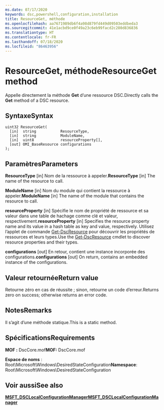 ```yaml
---
ms.date: 07/17/2020
keywords: dsc,powershell,configuration,installation
title: ResourceGet, méthode
ms.openlocfilehash: aa7671989db6f4a98d879fd449d09503eddbeda3
ms.sourcegitcommit: 41e1acbd9ce0f49a23c6eb99facd2c280d836836
ms.translationtype: HT
ms.contentlocale: fr-FR
ms.lasthandoff: 07/18/2020
ms.locfileid: "86463956"
---
```

# <a name="resourceget-method"></a><span data-ttu-id="7897f-103">ResourceGet, méthode</span><span class="sxs-lookup"><span data-stu-id="7897f-103">ResourceGet method</span></span>

<span data-ttu-id="7897f-104">Appelle directement la méthode **Get** d’une ressource DSC.</span><span class="sxs-lookup"><span data-stu-id="7897f-104">Directly calls the **Get** method of a DSC resource.</span></span>

## <a name="syntax"></a><span data-ttu-id="7897f-105">Syntaxe</span><span class="sxs-lookup"><span data-stu-id="7897f-105">Syntax</span></span>

```mof
uint32 ResourceGet(
  [in]  string           ResourceType,
  [in]  string           ModuleName,
  [in]  uint8            resourceProperty[],
  [out] OMI_BaseResource configurations
);
```

## <a name="parameters"></a><span data-ttu-id="7897f-106">Paramètres</span><span class="sxs-lookup"><span data-stu-id="7897f-106">Parameters</span></span>

<span data-ttu-id="7897f-107">**ResourceType** \[in\] Nom de la ressource à appeler.</span><span class="sxs-lookup"><span data-stu-id="7897f-107">**ResourceType** \[in\] The name of the resource to call.</span></span>

<span data-ttu-id="7897f-108">**ModuleName** \[in\] Nom du module qui contient la ressource à appeler.</span><span class="sxs-lookup"><span data-stu-id="7897f-108">**ModuleName** \[in\] The name of the module that contains the resource to call.</span></span>

<span data-ttu-id="7897f-109">**resourceProperty** \[in\] Spécifie le nom de propriété de ressource et sa valeur dans une table de hachage comme clé et valeur, respectivement.</span><span class="sxs-lookup"><span data-stu-id="7897f-109">**resourceProperty** \[in\] Specifies the resource property name and its value in a hash table as key and value, respectively.</span></span> <span data-ttu-id="7897f-110">Utilisez l’applet de commande [Get-DscResource](/powershell/module/PSDesiredStateConfiguration/Get-DscResource) pour découvrir les propriétés de ressources et leurs types.</span><span class="sxs-lookup"><span data-stu-id="7897f-110">Use the [Get-DscResource](/powershell/module/PSDesiredStateConfiguration/Get-DscResource) cmdlet to discover resource properties and their types.</span></span>

<span data-ttu-id="7897f-111">**configurations** \[out\] En retour, contient une instance incorporée des configurations.</span><span class="sxs-lookup"><span data-stu-id="7897f-111">**configurations** \[out\] On return, contains an embedded instance of the configurations.</span></span>

## <a name="return-value"></a><span data-ttu-id="7897f-112">Valeur retournée</span><span class="sxs-lookup"><span data-stu-id="7897f-112">Return value</span></span>

<span data-ttu-id="7897f-113">Retourne zéro en cas de réussite ; sinon, retourne un code d’erreur.</span><span class="sxs-lookup"><span data-stu-id="7897f-113">Returns zero on success; otherwise returns an error code.</span></span>

## <a name="remarks"></a><span data-ttu-id="7897f-114">Notes</span><span class="sxs-lookup"><span data-stu-id="7897f-114">Remarks</span></span>

<span data-ttu-id="7897f-115">Il s’agit d’une méthode statique.</span><span class="sxs-lookup"><span data-stu-id="7897f-115">This is a static method.</span></span>

## <a name="requirements"></a><span data-ttu-id="7897f-116">Spécifications</span><span class="sxs-lookup"><span data-stu-id="7897f-116">Requirements</span></span>

<span data-ttu-id="7897f-117">**MOF :** DscCore.mof</span><span class="sxs-lookup"><span data-stu-id="7897f-117">**MOF:** DscCore.mof</span></span>

<span data-ttu-id="7897f-118">**Espace de noms** : Root\Microsoft\Windows\DesiredStateConfiguration</span><span class="sxs-lookup"><span data-stu-id="7897f-118">**Namespace**: Root\Microsoft\Windows\DesiredStateConfiguration</span></span>

## <a name="see-also"></a><span data-ttu-id="7897f-119">Voir aussi</span><span class="sxs-lookup"><span data-stu-id="7897f-119">See also</span></span>

[<span data-ttu-id="7897f-120">**MSFT_DSCLocalConfigurationManager**</span><span class="sxs-lookup"><span data-stu-id="7897f-120">**MSFT_DSCLocalConfigurationManager**</span></span>](msft-dsclocalconfigurationmanager.md)
